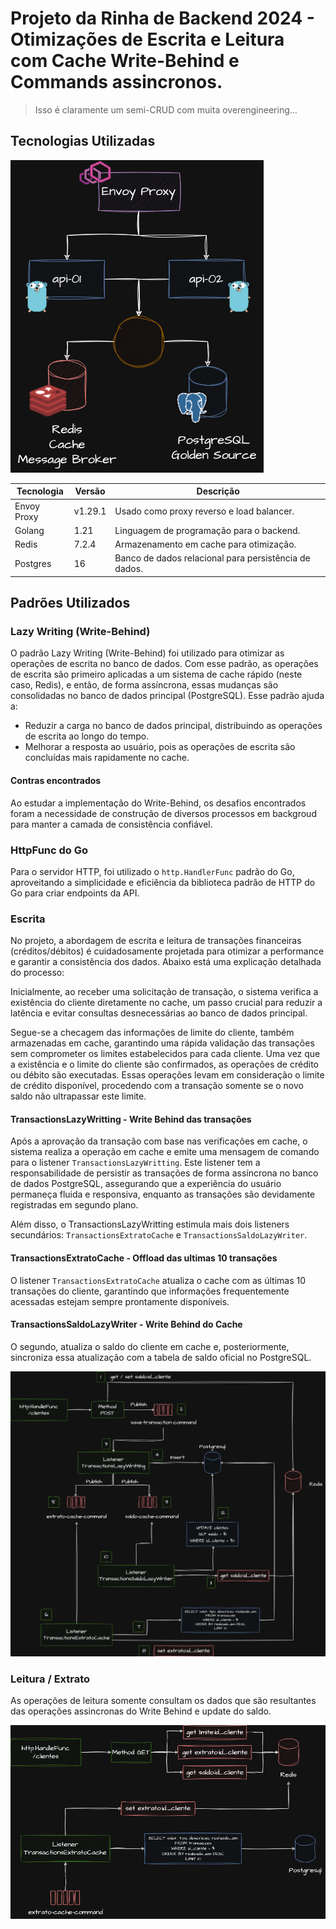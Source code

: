 # Projeto da Rinha de Backend 2024 - Otimizações de Escrita e Leitura com Cache Write-Behind e Commands assincronos. 

> Isso é claramente um semi-CRUD com muita overengineering... 

## Tecnologias Utilizadas

![Topologia](.github/images/Topologia.drawio.png)

| Tecnologia  | Versão  | Descrição                                             |
|-------------|---------|-------------------------------------------------------|
| Envoy Proxy | v1.29.1 | Usado como proxy reverso e load balancer.             |
| Golang      | 1.21    | Linguagem de programação para o backend.              |
| Redis       | 7.2.4   | Armazenamento em cache para otimização.               |
| Postgres    | 16      | Banco de dados relacional para persistência de dados. |

## Padrões Utilizados

### Lazy Writing (Write-Behind)

O padrão Lazy Writing (Write-Behind) foi utilizado para otimizar as operações de escrita no banco de dados. Com esse padrão, as operações de escrita são primeiro aplicadas a um sistema de cache rápido (neste caso, Redis), e então, de forma assíncrona, essas mudanças são consolidadas no banco de dados principal (PostgreSQL). Esse padrão ajuda a:

- Reduzir a carga no banco de dados principal, distribuindo as operações de escrita ao longo do tempo.
- Melhorar a resposta ao usuário, pois as operações de escrita são concluídas mais rapidamente no cache.

#### Contras encontrados 

Ao estudar a implementação do Write-Behind, os desafios encontrados foram a necessidade de construção de diversos processos em backgroud para manter a camada de consistência confiável. 

### HttpFunc do Go

Para o servidor HTTP, foi utilizado o `http.HandlerFunc` padrão do Go, aproveitando a simplicidade e eficiência da biblioteca padrão de HTTP do Go para criar endpoints da API.

### Escrita

No projeto, a abordagem de escrita e leitura de transações financeiras (créditos/débitos) é cuidadosamente projetada para otimizar a performance e garantir a consistência dos dados. Abaixo está uma explicação detalhada do processo:

Inicialmente, ao receber uma solicitação de transação, o sistema verifica a existência do cliente diretamente no cache, um passo crucial para reduzir a latência e evitar consultas desnecessárias ao banco de dados principal.

Segue-se a checagem das informações de limite do cliente, também armazenadas em cache, garantindo uma rápida validação das transações sem comprometer os limites estabelecidos para cada cliente. Uma vez que a existência e o limite do cliente são confirmados, as operações de crédito ou débito são executadas. Essas operações levam em consideração o limite de crédito disponível, procedendo com a transação somente se o novo saldo não ultrapassar este limite.

#### TransactionsLazyWritting - Write Behind das transações

Após a aprovação da transação com base nas verificações em cache, o sistema realiza a operação em cache e emite uma mensagem de comando para o listener `TransactionsLazyWritting`. Este listener tem a responsabilidade de persistir as transações de forma assíncrona no banco de dados PostgreSQL, assegurando que a experiência do usuário permaneça fluida e responsiva, enquanto as transações são devidamente registradas em segundo plano.


Além disso, o TransactionsLazyWritting estimula mais dois listeners secundários: `TransactionsExtratoCache` e `TransactionsSaldoLazyWriter`. 


#### TransactionsExtratoCache - Offload das ultimas 10 transações

O listener `TransactionsExtratoCache` atualiza o cache com as últimas 10 transações do cliente, garantindo que informações frequentemente acessadas estejam sempre prontamente disponíveis. 


#### TransactionsSaldoLazyWriter - Write Behind do Cache

O segundo, atualiza o saldo do cliente em cache e, posteriormente, sincroniza essa atualização com a tabela de saldo oficial no PostgreSQL. 

![Escrita](.github/images/Escrita.drawio.png)

### Leitura / Extrato

As operações de leitura somente consultam os dados que são resultantes das operações assincronas do Write Behind e update do saldo. 

![Escrita](.github/images/Leitura.drawio.png)

